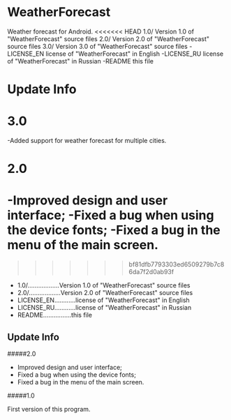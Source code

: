 # WeatherForecast
Weather forecast for Android.
<<<<<<< HEAD
1.0/                  Version 1.0 of "WeatherForecast" source files
2.0/                  Version 2.0 of "WeatherForecast" source files
3.0/                  Version 3.0 of "WeatherForecast" source files
-LICENSE_EN           license of "WeatherForecast" in English
-LICENSE_RU           license of "WeatherForecast" in Russian
-README               this file
# Update Info
3.0
=================
-Added support for weather forecast for multiple cities.

2.0
=================
-Improved design and user interface;
-Fixed a bug when using the device fonts;
-Fixed a bug in the menu of the main screen.
=======
>>>>>>> bf81dfb7793303ed6509279b7c86da7f2d0ab93f

- 1.0/..................Version 1.0 of "WeatherForecast" source files
- 2.0/..................Version 2.0 of "WeatherForecast" source files
- LICENSE_EN............license of "WeatherForecast" in English
- LICENSE_RU............license of "WeatherForecast" in Russian
- README................this file

## Update Info
#####2.0

- Improved design and user interface;
- Fixed a bug when using the device fonts;
- Fixed a bug in the menu of the main screen.

#####1.0

First version of this program.
